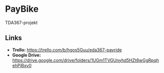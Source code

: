 # PayBike
TDA367-projekt
## Links
* **Trello:** https://trello.com/b/hgos5Guu/eda367-payride
* **Google Drive:** https://drive.google.com/drive/folders/1UGm1TVGUnyhd5HZt6wGgRpqhehPjBxv0